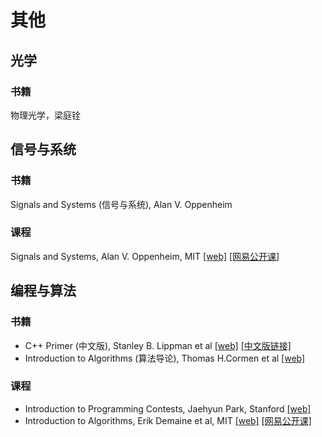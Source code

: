 # 其他

## 光学
### 书籍
物理光学，梁庭铨

## 信号与系统
### 书籍
Signals and Systems (信号与系统), Alan V. Oppenheim

### 课程
Signals and Systems, Alan V. Oppenheim, MIT [[web]](https://ocw.mit.edu/resources/res-6-007-signals-and-systems-spring-2011/) [[网易公开课]](http://open.163.com/special/opencourse/signals.html)

## 编程与算法
### 书籍
- C++ Primer (中文版), Stanley B. Lippman et al [[web]](http://www.charleshouserjr.com/Cplus2.pdf) [[中文版链接]](https://book.douban.com/subject/25708312/)
- Introduction to Algorithms (算法导论), Thomas H.Cormen et al [[web]](https://labs.xjtudlc.com/labs/wldmt/reading%20list/books/Algorithms%20and%20optimization/Introduction%20to%20Algorithms.pdf)

### 课程
- Introduction to Programming Contests, Jaehyun Park, Stanford [[web]](https://web.stanford.edu/class/cs97si/)
- Introduction to Algorithms, Erik Demaine et al, MIT [[web]](https://ocw.mit.edu/courses/electrical-engineering-and-computer-science/6-006-introduction-to-algorithms-fall-2011/) [[网易公开课]](http://open.163.com/special/opencourse/algorithms.html)
